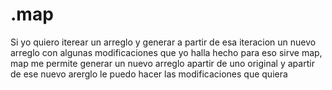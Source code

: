 # .map

 Si yo quiero iterear un arreglo y generar a partir de esa iteracion un nuevo arreglo con algunas modificaciones que yo halla hecho para eso sirve map, map me permite generar un nuevo arreglo apartir de uno original y apartir de ese nuevo arerglo le puedo hacer las modificaciones que quiera 